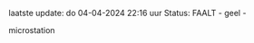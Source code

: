 laatste update: 
do 04-04-2024 22:16   uur 
Status: FAALT - geel - 
<div class="service Y">microstation</div>